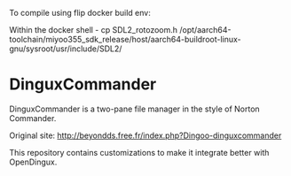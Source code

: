 To compile using flip docker build env:

Within the docker shell - 
cp SDL2_rotozoom.h /opt/aarch64-toolchain/miyoo355_sdk_release/host/aarch64-buildroot-linux-gnu/sysroot/usr/include/SDL2/




DinguxCommander
===============

DinguxCommander is a two-pane file manager in the style of Norton Commander.

Original site: http://beyondds.free.fr/index.php?Dingoo-dinguxcommander

This repository contains customizations to make it integrate better with OpenDingux.
